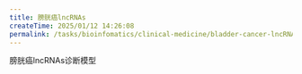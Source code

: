 ```yaml
---
title: 膀胱癌lncRNAs
createTime: 2025/01/12 14:26:08
permalink: /tasks/bioinfomatics/clinical-medicine/bladder-cancer-lncRNA-model/
---
```

膀胱癌lncRNAs诊断模型